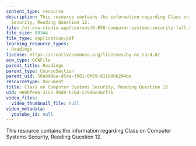 ```yaml
---
content_type: resource
description: This resource contains the information regarding Class on Computer Systems
  Security, Reading Question 12.
file: /ol-ocw-studio-app/courses/6-858-computer-systems-security-fall-2014/900bfe0631529bd0bc6dc29d6e38cf76_MIT6_858F14_Reading12.pdf
file_size: 88344
file_type: application/pdf
learning_resource_types:
- Readings
license: https://creativecommons.org/licenses/by-nc-sa/4.0/
ocw_type: OCWFile
parent_title: Readings
parent_type: CourseSection
parent_uid: 50ab49ba-d54a-f501-0f69-d11b0bb294be
resourcetype: Document
title: Class on Computer Systems Security, Reading Question 12
uid: 900bfe06-3152-9bd0-bc6d-c29d6e38cf76
video_files:
  video_thumbnail_file: null
video_metadata:
  youtube_id: null
---
```

This resource contains the information regarding Class on Computer Systems Security, Reading Question 12.